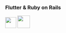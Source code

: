 ### Flutter & Ruby on Rails

<code><img height="35" src="https://upload.wikimedia.org/wikipedia/commons/1/17/Google-flutter-logo.png"></code>
<code><img height="40" src="https://upload.wikimedia.org/wikipedia/commons/thumb/6/62/Ruby_On_Rails_Logo.svg/1200px-Ruby_On_Rails_Logo.svg.png"></code>
